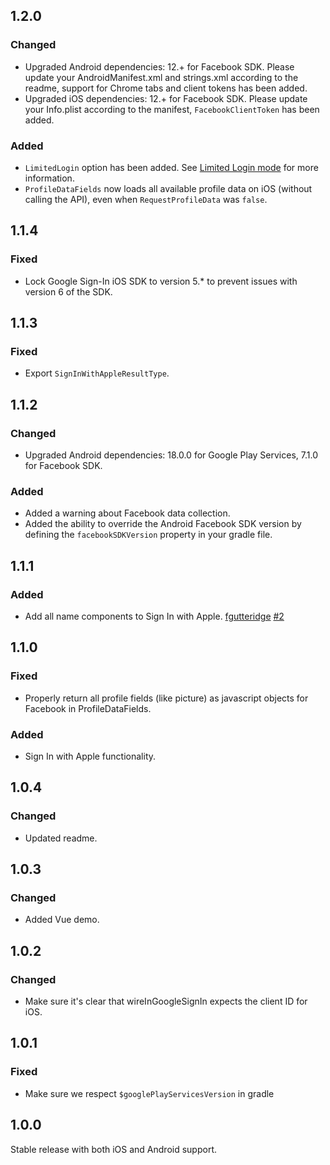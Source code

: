 ## 1.2.0

### Changed

- Upgraded Android dependencies: 12.+ for Facebook SDK. Please update your AndroidManifest.xml and strings.xml according to the readme, support for Chrome tabs and client tokens has been added.
- Upgraded iOS dependencies: 12.+ for Facebook SDK. Please update your Info.plist according to the manifest, `FacebookClientToken` has been added.

### Added

- `LimitedLogin` option has been added. See [Limited Login mode](https://developers.facebook.com/docs/facebook-login/limited-login/) for more information.
- `ProfileDataFields` now loads all available profile data on iOS (without calling the API), even when `RequestProfileData` was `false`.

## 1.1.4

### Fixed

- Lock Google Sign-In iOS SDK to version 5.* to prevent issues with version 6 of the SDK.

## 1.1.3

### Fixed

- Export `SignInWithAppleResultType`.

## 1.1.2

### Changed

- Upgraded Android dependencies: 18.0.0 for Google Play Services, 7.1.0 for Facebook SDK.

### Added

- Added a warning about Facebook data collection.
- Added the ability to override the Android Facebook SDK version by defining the `facebookSDKVersion` property in your gradle file.

## 1.1.1

### Added

- Add all name components to Sign In with Apple. [fgutteridge](https://github.com/fgutteridge) [#2](https://github.com/klippa-app/nativescript-login/pull/2)

## 1.1.0

### Fixed

- Properly return all profile fields (like picture) as javascript objects for Facebook in ProfileDataFields.

### Added

- Sign In with Apple functionality.

## 1.0.4

### Changed

- Updated readme.

## 1.0.3

### Changed

- Added Vue demo.

## 1.0.2

### Changed

- Make sure it's clear that wireInGoogleSignIn expects the client ID for iOS.

## 1.0.1

### Fixed

- Make sure we respect `$googlePlayServicesVersion` in gradle

## 1.0.0

Stable release with both iOS and Android support.
